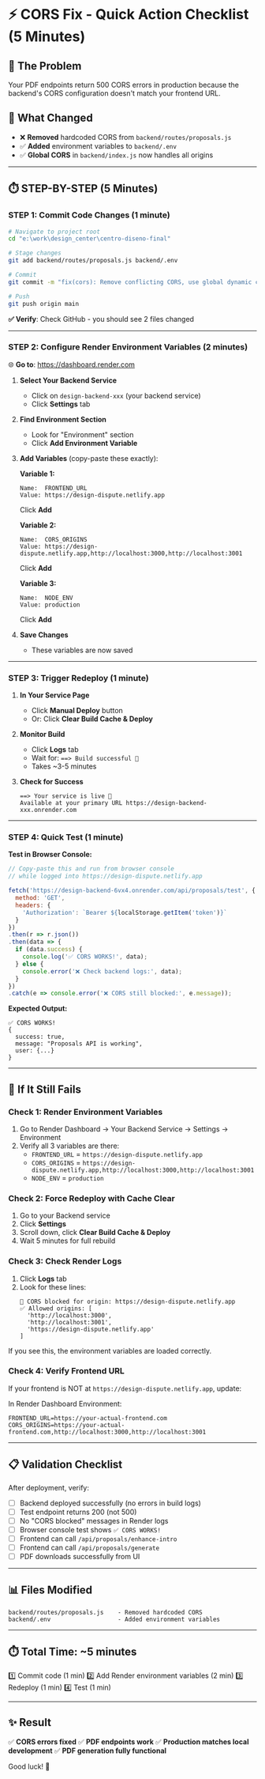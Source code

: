 # ⚡ CORS Fix - Quick Action Checklist (5 Minutes)

## 🎯 The Problem
Your PDF endpoints return 500 CORS errors in production because the backend's CORS configuration doesn't match your frontend URL.

## 🔧 What Changed
- ❌ **Removed** hardcoded CORS from `backend/routes/proposals.js`
- ✅ **Added** environment variables to `backend/.env`
- ✅ **Global CORS** in `backend/index.js` now handles all origins

---

## ⏱️ STEP-BY-STEP (5 Minutes)

### STEP 1: Commit Code Changes (1 minute)

```bash
# Navigate to project root
cd "e:\work\design_center\centro-diseno-final"

# Stage changes
git add backend/routes/proposals.js backend/.env

# Commit
git commit -m "fix(cors): Remove conflicting CORS, use global dynamic configuration"

# Push
git push origin main
```

**✅ Verify**: Check GitHub - you should see 2 files changed

---

### STEP 2: Configure Render Environment Variables (2 minutes)

🌐 **Go to**: https://dashboard.render.com

1. **Select Your Backend Service**
   - Click on `design-backend-xxx` (your backend service)
   - Click **Settings** tab

2. **Find Environment Section**
   - Look for "Environment" section
   - Click **Add Environment Variable**

3. **Add Variables** (copy-paste these exactly):

   **Variable 1:**
   ```
   Name:  FRONTEND_URL
   Value: https://design-dispute.netlify.app
   ```
   Click **Add**

   **Variable 2:**
   ```
   Name:  CORS_ORIGINS
   Value: https://design-dispute.netlify.app,http://localhost:3000,http://localhost:3001
   ```
   Click **Add**

   **Variable 3:**
   ```
   Name:  NODE_ENV
   Value: production
   ```
   Click **Add**

4. **Save Changes**
   - These variables are now saved

---

### STEP 3: Trigger Redeploy (1 minute)

1. **In Your Service Page**
   - Click **Manual Deploy** button
   - Or: Click **Clear Build Cache & Deploy**

2. **Monitor Build**
   - Click **Logs** tab
   - Wait for: `==> Build successful 🎉`
   - Takes ~3-5 minutes

3. **Check for Success**
   ```
   ==> Your service is live 🎉
   Available at your primary URL https://design-backend-xxx.onrender.com
   ```

---

### STEP 4: Quick Test (1 minute)

**Test in Browser Console:**

```javascript
// Copy-paste this and run from browser console
// while logged into https://design-dispute.netlify.app

fetch('https://design-backend-6vx4.onrender.com/api/proposals/test', {
  method: 'GET',
  headers: {
    'Authorization': `Bearer ${localStorage.getItem('token')}`
  }
})
.then(r => r.json())
.then(data => {
  if (data.success) {
    console.log('✅ CORS WORKS!', data);
  } else {
    console.error('❌ Check backend logs:', data);
  }
})
.catch(e => console.error('❌ CORS still blocked:', e.message));
```

**Expected Output:**
```
✅ CORS WORKS! 
{
  success: true,
  message: "Proposals API is working",
  user: {...}
}
```

---

## 🚨 If It Still Fails

### Check 1: Render Environment Variables

1. Go to Render Dashboard → Your Backend Service → Settings → Environment
2. Verify all 3 variables are there:
   - `FRONTEND_URL` = `https://design-dispute.netlify.app`
   - `CORS_ORIGINS` = `https://design-dispute.netlify.app,http://localhost:3000,http://localhost:3001`
   - `NODE_ENV` = `production`

### Check 2: Force Redeploy with Cache Clear

1. Go to your Backend service
2. Click **Settings**
3. Scroll down, click **Clear Build Cache & Deploy**
4. Wait 5 minutes for full rebuild

### Check 3: Check Render Logs

1. Click **Logs** tab
2. Look for these lines:
   ```
   🚫 CORS blocked for origin: https://design-dispute.netlify.app
   ✅ Allowed origins: [
     'http://localhost:3000',
     'http://localhost:3001',
     'https://design-dispute.netlify.app'
   ]
   ```

If you see this, the environment variables are loaded correctly.

### Check 4: Verify Frontend URL

If your frontend is NOT at `https://design-dispute.netlify.app`, update:

In Render Dashboard Environment:
```
FRONTEND_URL=https://your-actual-frontend.com
CORS_ORIGINS=https://your-actual-frontend.com,http://localhost:3000,http://localhost:3001
```

---

## 📋 Validation Checklist

After deployment, verify:

- [ ] Backend deployed successfully (no errors in build logs)
- [ ] Test endpoint returns 200 (not 500)
- [ ] No "CORS blocked" messages in Render logs
- [ ] Browser console test shows `✅ CORS WORKS!`
- [ ] Frontend can call `/api/proposals/enhance-intro`
- [ ] Frontend can call `/api/proposals/generate`
- [ ] PDF downloads successfully from UI

---

## 📊 Files Modified

```
backend/routes/proposals.js    - Removed hardcoded CORS
backend/.env                   - Added environment variables
```

---

## ⏱️ Total Time: ~5 minutes

1️⃣ Commit code (1 min)
2️⃣ Add Render environment variables (2 min)
3️⃣ Redeploy (1 min)
4️⃣ Test (1 min)

---

## ✨ Result

✅ **CORS errors fixed**
✅ **PDF endpoints work**
✅ **Production matches local development**
✅ **PDF generation fully functional**

Good luck! 🚀
